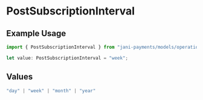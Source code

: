 # PostSubscriptionInterval

## Example Usage

```typescript
import { PostSubscriptionInterval } from "jani-payments/models/operations";

let value: PostSubscriptionInterval = "week";
```

## Values

```typescript
"day" | "week" | "month" | "year"
```